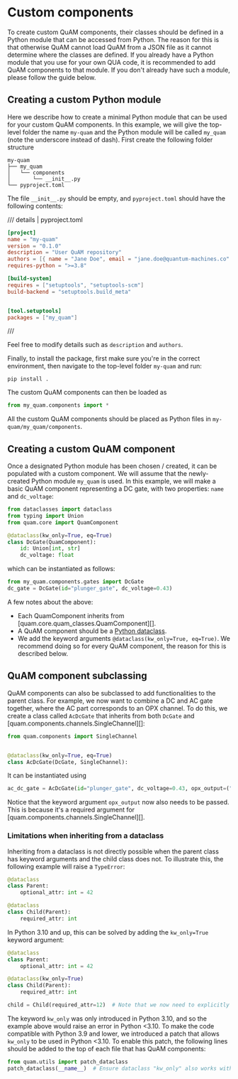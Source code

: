 # Custom components

To create custom QuAM components, their classes should be defined in a Python module that can be accessed from Python.
The reason for this is that otherwise QuAM cannot load QuAM from a JSON file as it cannot determine where the classes are defined.
If you already have a Python module that you use for your own QUA code, it is recommended to add QuAM components to that module.
If you don't already have such a module, please follow the guide below.

## Creating a custom Python module
Here we describe how to create a minimal Python module that can be used for your custom QuAM components.
In this example, we will give the top-level folder the name `my-quam` and the Python module will be called `my_quam` (note the underscore instead of dash).
First create the following folder structure
```
my-quam
├── my_quam
│   └── components
│       └── __init__.py
└── pyproject.toml
```
The file `__init__.py` should be empty, and `pyproject.toml` should have the following contents:

/// details | pyproject.toml
```toml
[project]
name = "my-quam"
version = "0.1.0"
description = "User QuAM repository"
authors = [{ name = "Jane Doe", email = "jane.doe@quantum-machines.co" }]
requires-python = ">=3.8"

[build-system]
requires = ["setuptools", "setuptools-scm"]
build-backend = "setuptools.build_meta"


[tool.setuptools]
packages = ["my_quam"]
```
///

Feel free to modify details such as `description` and `authors`.

Finally, to install the package, first make sure you're in the correct environment, then navigate to the top-level folder `my-quam` and run:
```
pip install .
```
The custom QuAM components can then be loaded as
```python
from my_quam.components import *
```
All the custom QuAM components should be placed as Python files in `my-quam/my_quam/components`.

## Creating a custom QuAM component
Once a designated Python module has been chosen / created, it can be populated with a custom component.
We will assume that the newly-created Python module `my_quam` is used.
In this example, we will make a basic QuAM component representing a DC gate, with two properties: `name` and `dc_voltage`:

```python title="my_quam/components/gates.py"
from dataclasses import dataclass
from typing import Union
from quam.core import QuamComponent

@dataclass(kw_only=True, eq=True)
class DcGate(QuamComponent):
    id: Union[int, str]
    dc_voltage: float
```
which can be instantiated as follows:
```python
from my_quam.components.gates import DcGate
dc_gate = DcGate(id="plunger_gate", dc_voltage=0.43)
```

A few notes about the above:

- Each QuamComponent inherits from [quam.core.quam_classes.QuamComponent][].
- A QuAM component should be a [Python dataclass](https://docs.python.org/3/library/dataclasses.html).
- We add the keyword arguments `@dataclass(kw_only=True, eq=True)`. We recommend doing so for every QuAM component, the reason for this is described below.

## QuAM component subclassing
QuAM components can also be subclassed to add functionalities to the parent class.
For example, we now want to combine a DC and AC gate together, where the AC part corresponds to an OPX channel.
To do this, we create a class called `AcDcGate` that inherits from both `DcGate` and [quam.components.channels.SingleChannel][]:

```python
from quam.components import SingleChannel


@dataclass(kw_only=True, eq=True)
class AcDcGate(DcGate, SingleChannel):
```

It can be instantiated using
```python
ac_dc_gate = AcDcGate(id="plunger_gate", dc_voltage=0.43, opx_output=("con1", 1))
```

Notice that the keyword argument `opx_output` now also needs to be passed. This is because it's a required argument for [quam.components.channels.SingleChannel][].

### Limitations when inheriting from a dataclass
Inheriting from a dataclass is not directly possible when the parent class has keyword arguments and the child class does not.
To illustrate this, the following example will raise a `TypeError`:
```python
@dataclass
class Parent:
    optional_attr: int = 42

@dataclass
class Child(Parent):
    required_attr: int
```

In Python 3.10 and up, this can be solved by adding the `kw_only=True` keyword argument:
```python
@dataclass
class Parent:
    optional_attr: int = 42

@dataclass(kw_only=True)
class Child(Parent):
    required_attr: int

child = Child(required_attr=12)  # Note that we now need to explicitly pass keywords
```

The keyword `kw_only` was only introduced in Python 3.10, and so the example above would raise an error in Python <3.10.
To make the code compatible with Python 3.9 and lower, we introduced a patch that allows `kw_only` to be used in Python <3.10.
To enable this patch, the following lines should be added to the top of each file that has QuAM components:
```python
from quam.utils import patch_dataclass
patch_dataclass(__name__)  # Ensure dataclass "kw_only" also works with python < 3.10
```